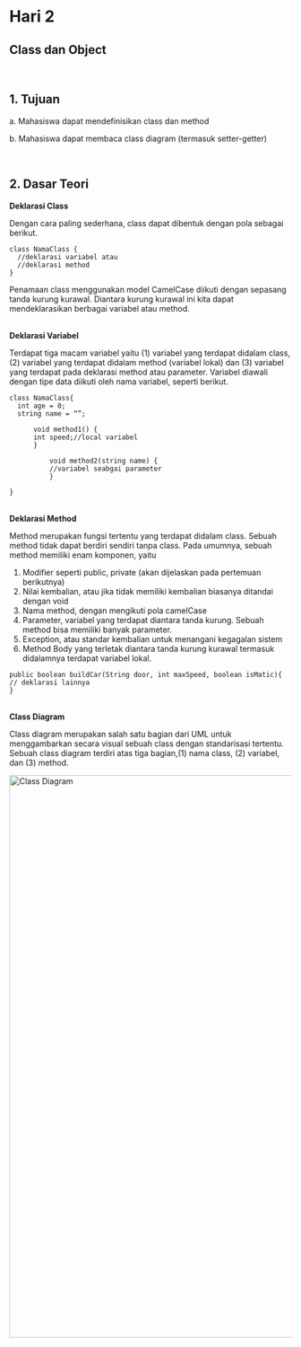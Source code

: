 <h1>Hari 2</h1>
<h2>Class dan Object</h2>

<br>
<h2>1. Tujuan </h2>
<p>a. Mahasiswa dapat mendefinisikan class dan method</p>
<p>b. Mahasiswa dapat membaca class diagram (termasuk setter-getter)</p>

<br>
<h2>2. Dasar Teori</h2>
<b>Deklarasi Class</b>
<p>Dengan cara paling sederhana, class dapat dibentuk dengan pola sebagai berikut.</p>

```
class NamaClass {
  //deklarasi variabel atau
  //deklarasi method
}
```

<p>Penamaan class menggunakan model CamelCase diikuti dengan sepasang tanda kurung
kurawal. Diantara kurung kurawal ini kita dapat mendeklarasikan berbagai variabel atau
method.</p>

<br>
<b>Deklarasi Variabel</b>
<p>Terdapat tiga macam variabel yaitu (1) variabel yang terdapat didalam class, (2) variabel yang
terdapat didalam method (variabel lokal) dan (3) variabel yang terdapat pada deklarasi method
atau parameter. Variabel diawali dengan tipe data diikuti oleh nama variabel, seperti berikut.</p>

```
class NamaClass{
  int age = 0;
  string name = “”;
  
      void method1() {
      int speed;//local variabel
      }
      
          void method2(string name) {
          //variabel seabgai parameter
          }

}
```


<br>
<b>Deklarasi Method</b>
<p>Method merupakan fungsi tertentu yang terdapat didalam class. Sebuah method tidak dapat
berdiri sendiri tanpa class. Pada umumnya, sebuah method memiliki enam komponen, yaitu</p>

 1. Modifier seperti public, private (akan dijelaskan pada pertemuan berikutnya)
 2. Nilai kembalian, atau jika tidak memiliki kembalian biasanya ditandai dengan void
 3. Nama method, dengan mengikuti pola camelCase
 4. Parameter, variabel yang terdapat diantara tanda kurung. Sebuah method bisa memiliki
 banyak parameter.
 5. Exception, atau standar kembalian untuk menangani kegagalan sistem
 6. Method Body yang terletak diantara tanda kurung kurawal termasuk didalamnya
terdapat variabel lokal.

```
public boolean buildCar(String door, int maxSpeed, boolean isMatic){
// deklarasi lainnya
}
```

<br>
<b>Class Diagram</b>
<p>Class diagram merupakan salah satu bagian dari UML untuk menggambarkan secara visual
sebuah class dengan standarisasi tertentu. Sebuah class diagram terdiri atas tiga bagian,(1)
nama class, (2) variabel, dan (3) method.</p>

<img width="1002" alt="Class Diagram" src="https://user-images.githubusercontent.com/87259393/182534130-12d03559-8162-4b97-a004-db41ece4b159.png">












